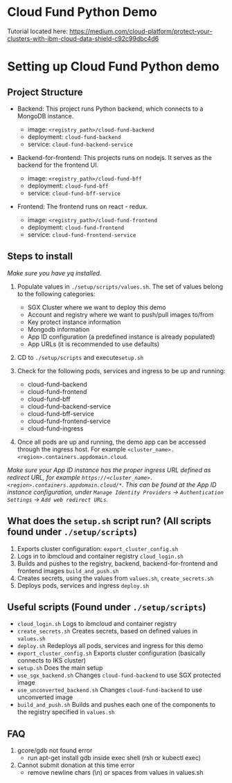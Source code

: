# Cloud Fund Python Demo
Tutorial located here: https://medium.com/cloud-platform/protect-your-clusters-with-ibm-cloud-data-shield-c92c99dbc4d6

# Setting up Cloud Fund Python demo

## Project Structure

* Backend: This project runs Python backend, which connects to a MongoDB instance.
    * image: `<registry_path>/cloud-fund-backend`
    * deployment: `cloud-fund-backend`
    * service: `cloud-fund-backend-service`
    
* Backend-for-frontend: This projects runs on nodejs. It serves as the backend for the frontend UI.
    * image: `<registry_path>/cloud-fund-bff`
    * deployment: `cloud-fund-bff`
    * service: `cloud-fund-bff-service`
 
* Frontend: The frontend runs on react - redux.
    * image: `<registry_path>/cloud-fund-frontend`
    * deployment: `cloud-fund-frontend`
    * service: `cloud-fund-frontend-service`

## Steps to install

_Make sure you have yq installed._

1. Populate values in `./setup/scripts/values.sh`. The set of values belong to the following categories:
    * SGX Cluster where we want to deploy this demo
    * Account and registry where we want to push/pull images to/from
    * Key protect instance information
    * Mongodb information
    * App ID configuration (a predefined instance is already populated)
    * App URLs (it is recommended to use defaults)
    
2. CD to `./setup/scripts` and execute`setup.sh`
3. Check for the following pods, services and ingress to be up and running:
    * cloud-fund-backend
    * cloud-fund-frontend
    * cloud-fund-bff
    * cloud-fund-backend-service
    * cloud-fund-bff-service
    * cloud-fund-frontend-service
    * cloud-fund-ingress
    
4. Once all pods are up and running, the demo app can be accessed through the ingress host. For example `<cluster_name>.<region>.containers.appdomain.cloud`.

_Make sure your App ID instance has the proper ingress URL defined as redirect URL, for example `https://<cluster_name>.<region>.containers.appdomain.cloud/*`. 
This can be found at the App ID instance configuration, under `Manage Identity Providers` -> `Authentication Settings` -> `Add web redirect URLs`._

## What does the `setup.sh` script run? (All scripts found under `./setup/scripts`)

1. Exports cluster configuration: `export_cluster_config.sh`
2. Logs in to ibmcloud and container registry `cloud_login.sh`
3. Builds and pushes to the registry, backend, backend-for-frontend and frontend images `build_and_push.sh`
4. Creates secrets, using the values from `values.sh`, `create_secrets.sh`
5. Deploys pods, services and ingress `deploy.sh`

## Useful scripts (Found under `./setup/scripts`)
    
* `cloud_login.sh` Logs to ibmcloud and container registry
* `create_secrets.sh` Creates secrets, based on defined values in `values.sh`
* `deploy.sh` Redeploys all pods, services and ingress for this demo
* `export_cluster_config.sh` Exports cluster configuration (basically connects to IKS cluster)
* `setup.sh` Does the main setup
* `use_sgx_backend.sh` Changes `cloud-fund-backend` to use SGX protected image 
* `use_unconverted_backend.sh` Changes `cloud-fund-backend` to use unconverted image
* `build_and_push.sh` Builds and pushes each one of the components to the registry specified in `values.sh`

## FAQ
1. gcore/gdb not found error
   - run apt-get install gdb inside exec shell (rsh or kubectl exec)
2. Cannot submit donation at this time error
   - remove newline chars (\n) or spaces from values in values.sh
